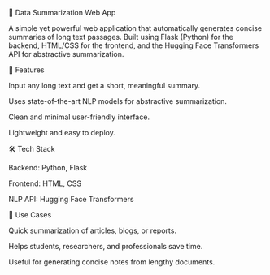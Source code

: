📝 Data Summarization Web App

A simple yet powerful web application that automatically generates concise summaries of long text passages. Built using Flask (Python) for the backend, HTML/CSS for the frontend, and the Hugging Face Transformers API for abstractive summarization.

🚀 Features

Input any long text and get a short, meaningful summary.

Uses state-of-the-art NLP models for abstractive summarization.

Clean and minimal user-friendly interface.

Lightweight and easy to deploy.

🛠️ Tech Stack

Backend: Python, Flask

Frontend: HTML, CSS

NLP API: Hugging Face Transformers

📌 Use Cases

Quick summarization of articles, blogs, or reports.

Helps students, researchers, and professionals save time.

Useful for generating concise notes from lengthy documents.
